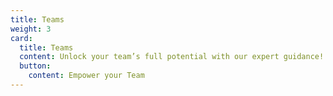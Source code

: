 ```yaml
---
title: Teams
weight: 3
card:
  title: Teams
  content: Unlock your team’s full potential with our expert guidance! We specialize in empowering teams to enhance their effectiveness through proven Agile strategies. Discover how our tailored approach can transform your team’s dynamics, boost productivity, and drive outstanding results.
  button:
    content: Empower your Team
---
```

